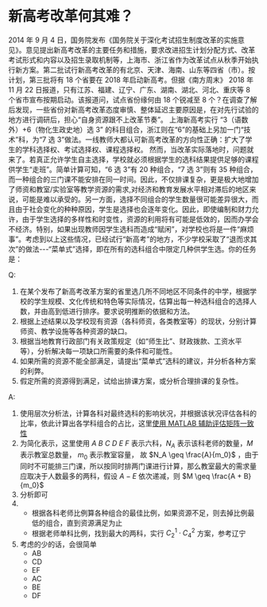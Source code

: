 # 新高考改革何其难？

2014 年 9 月 4 日，国务院发布《国务院关于深化考试招生制度改革的实施意见》。意见提出新高考改革的主要任务和措施，要求改进招生计划分配方式、改革考试形式和内容以及招生录取机制等，上海市、浙江省作为改革试点从秋季开始执行新方案。第二批试行新高考改革的有北京、天津、海南、山东等四省（市）。按计划，第三批将有 18 个省要在 2018 年启动新高考。但据《南方周末》 2018 年 11 月 22 日报道，只有江苏、福建、辽宁、广东、湖南、湖北、河北、重庆等 8 个省市宣布按期启动。该报道问，试点省份缘何由 18 个锐减至 8 个？在调查了解后发现，一些省份对新高考改革态度审慎、整体延迟主要原因是，在对先行试验的地方进行调研后，担心“自身资源跟不上改革节奏”。
上海新高考实行 “3（语数外）+6（物化生政史地）选 3” 的科目组合，浙江则在“6”的基础上另加一门“技术”科，为“7 选 3”做法。一线教师大都认可新高考改革的方向性正确：扩大了学生的学科选择权、考试选择权、课程选择权。
然而，当改革实际落地时，问题就来了。若真正允许学生自主选择，学校就必须根据学生的选科结果提供足够的课程供学生“走班”。简单计算可知，“6 选 3”有 20 种组合，“7 选 3”则有 35 种组合，而一种组合的三门课不能安排在同一时间。因此，不仅排课复杂，更是极大地增加了师资和教室/实验室等教学资源的需求,对经济和教育发展水平相对滞后的地区来说，可能是难以承受的。另一方面，选择不同组合的学生数量很可能差异很大，而且由于社会变化的种种原因，学生是选择也会逐年变化。因此，即使编制和财力允许，由于学生选择的多样性和时变性，资源的利用将有可能是低效的，因而办学会不经济。特别，如果出现教师因学生选科而造成“赋闲”，对学校也将是一件“麻烦事”。考虑到以上这些情况，已经试行“新高考”的地方，不少学校采取了“退而求其次”的做法---“菜单式”选择，即在所有的选科组合中限定几种供学生选。你的任务是：

Q:

1. 在某个发布了新高考改革方案的省里选几所不同地区不同条件的中学，根据学校的学生规模、文化传统和特色等实际情况，估算出每一种选科组合的选择人数，并由高到低进行排序。要求说明推断的依据和方法。
2. 根据上述结果以及学校现有资源（各科师资，各类教室等）的现状，分别计算师资、教学设施等各种资源的缺口。
3. 根据当地教育行政部门有关政策规定（如“师生比”、财政拨款、工资水平等），分析解决每一项缺口所需要的条件和可能性。
4. 如果所需的资源不能全部满足，请提出“菜单式”选科的建议，并分析各种方案的利弊。
5. 假定所需的资源得到满足，试给出排课方案，或分析合理排课的复杂性。

A:

1. 使用层次分析法，计算各科对最终选科的影响状况，并根据该状况评估各科的比率，依此计算出各学科组合的占比，这里[使用 MATLAB 辅助评估矩阵一致性](check.m)
2. 为简化表示，这里使用 $A\ B\ C\ D\ E\ F$ 表示六科，$N_A$ 表示该科老师的数量，$M$ 表示教室总数量， $m_0$ 表示教室容量， 故 $N_A \geq \frac{A}{m_0}$ ，由于同时不可能排三门课，所以按同时排两门课进行计算，那么教室最大的需求量应取决于人数最多的两科，假设 $A - E$ 依次递减，则 $M \geq \frac{A + B}{m_0}$
3. 分析即可
4. -  根据各科老师比例算各种组合的最佳比例，如果资源不足，则去掉比例最低的组合，直到资源满足为止
   -  根据老师单科比例，找到最大的两科，实行 $C_2^1 \cdot C_4^2$ 方案，参考辽宁
5. 考虑的少的话，会很简单
   -  AB
   -  CD
   -  EF
   -  AC
   -  BE
   -  DF

